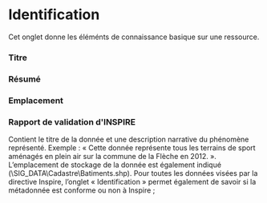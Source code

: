 # Identification

Cet onglet donne les éléménts de connaissance basique sur une ressource.

### Titre


### Résumé


### Emplacement


### Rapport de validation d'INSPIRE

Contient le titre de la donnée et une description narrative du phénomène représenté. Exemple : « Cette donnée représente tous les terrains de sport aménagés en plein air sur la commune de la Flèche en 2012. ». L’emplacement de stockage de la donnée est également indiqué (\\SIG_DATA\Cadastre\Batiments.shp). Pour toutes les données visées par la directive Inspire, l’onglet « Identification » permet également de savoir si la métadonnée est conforme ou non à Inspire ;
